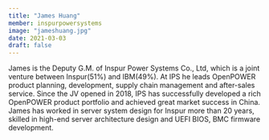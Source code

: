 ```yaml
---
title: "James Huang"
member: inspurpowersystems
image: "jameshuang.jpg"
date: 2021-03-03
draft: false
---
```


James is the Deputy G.M. of Inspur Power Systems Co., Ltd, which is a joint venture between Inspur(51%) and IBM(49%).
At IPS he leads OpenPOWER product planning, development, supply chain management and after-sales service.
Since the JV opened in 2018, IPS has successfully developed a rich OpenPOWER product portfolio and achieved great market success in China.
James has worked in server system design for Inspur more than 20 years, skilled in high-end server architecture design and UEFI BIOS,
BMC firmware development.
